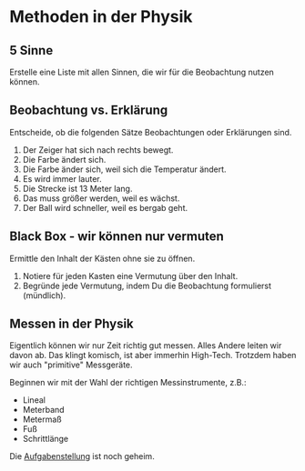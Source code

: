 # Methoden in der Physik

## 5 Sinne

Erstelle eine Liste mit allen Sinnen, die wir für die Beobachtung nutzen können.

## Beobachtung vs. Erklärung

Entscheide, ob die folgenden Sätze Beobachtungen oder Erklärungen sind.

1. Der Zeiger hat sich nach rechts bewegt.
2. Die Farbe ändert sich.
3. Die Farbe änder sich, weil sich die Temperatur ändert.
4. Es wird immer lauter.
5. Die Strecke ist 13 Meter lang.
6. Das muss größer werden, weil es wächst.
7. Der Ball wird schneller, weil es bergab geht.

## Black Box - wir können nur vermuten

Ermittle den Inhalt der Kästen ohne sie zu öffnen.

1. Notiere für jeden Kasten eine Vermutung über den Inhalt.
1. Begründe jede Vermutung, indem Du die Beobachtung formulierst (mündlich).

## Messen in der Physik

Eigentlich können wir nur Zeit richtig gut messen. Alles Andere leiten wir davon ab. Das klingt komisch, ist aber immerhin High-Tech. Trotzdem haben wir auch "primitive" Messgeräte.

Beginnen wir mit der Wahl der richtigen Messinstrumente, z.B.:

- Lineal
- Meterband
- Metermaß
- Fuß
- Schrittlänge

Die [Aufgabenstellung](./02_messaufgabe.slides.md) ist noch geheim.
